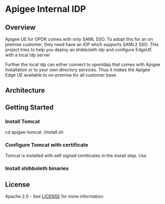 # Apigee Internal IDP

## Overview

Apigee UE for OPDK comes with only SAML SSO. To adopt this for an on premise customer, they need have an IDP whch supports SAML2 SSO. This project tries to help you deploy an shibboleth idp and configure  EdgeUE with a local idp server

Further the local idp can either connect to openldap that comes with Apigee Installation or to your own directory services. Thus it makes the Apigee Edge UE available to on-premise for all customer base.


## Architecture 


## Getting Started


### Install Tomcat

cd apigee-tomcat
./install.sh

### Configure Tomcat with certificate

Tomcat is installed with self signed certiticates in the install step. Use

### Install shibboleth binaries


## License

Apache 2.0 - See [LICENSE](LICENSE) for more information.